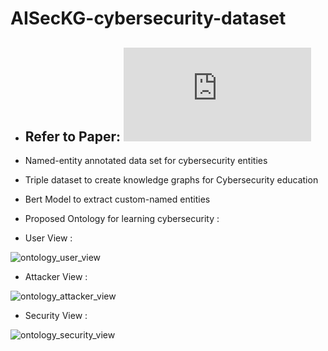 # AISecKG-cybersecurity-dataset
* ## Refer to Paper: ![AISecKG: Knowledge Graph Dataset for Cybersecurity Education](https://ceur-ws.org/Vol-3433/paper6.pdf)
  
 * Named-entity annotated data set for cybersecurity entities 
 * Triple dataset to create knowledge graphs for Cybersecurity education
 * Bert Model to extract custom-named entities
 
 * Proposed Ontology for learning cybersecurity :

 * User View :

 ![ontology_user_view](https://user-images.githubusercontent.com/54346120/223224352-f4c5dfea-b843-4ecb-908b-62f1fd51faa5.png)


* Attacker View :


![ontology_attacker_view](https://user-images.githubusercontent.com/54346120/223224642-64b6c708-cbec-4711-a69f-3bfce73388d7.png)


* Security View :


![ontology_security_view](https://user-images.githubusercontent.com/54346120/223224862-d858feba-0947-4b99-97b9-6712751b2f34.png)
